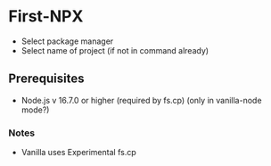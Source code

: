 # First-NPX

- Select package manager
- Select name of project (if not in command already)

## Prerequisites

- Node.js v 16.7.0 or higher (required by fs.cp) (only in vanilla-node mode?)

### Notes
- Vanilla uses Experimental fs.cp

